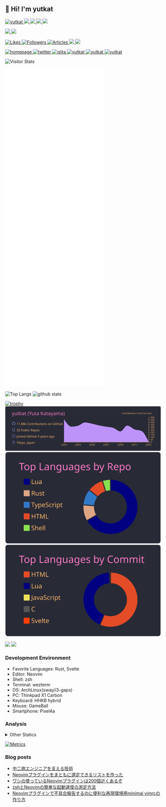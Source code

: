 ## 👋 Hi! I'm yutkat

<p align="left"> 
  <a href="https://github.com/yutkat/yutkat/">
    <img src="https://komarev.com/ghpvc/?username=yutkat" alt="yutkat" />
  </a>
  <a href="http://twitter.com/yutkat">
    <img height="20" src="https://img.shields.io/twitter/follow/yutkat?label=Twitter&logo=twitter&style=flat" />
  </a>
  <a href="https://github.com/yutkat">
    <img height="20" src="https://img.shields.io/github/followers/yutkat?label=follow&logo=github&style=flat" />
  </a>
  <a href="https://www.reddit.com/user/yutkat">
    <img height="20" src="https://img.shields.io/reddit/user-karma/combined/yutkat?label=Reddit&logo=reddit&style=flat" />
  </a>
  <a href="https://stackoverflow.com/users/5720201/yutkat">
    <img height="20" src="https://img.shields.io/stackexchange/stackoverflow/r/5720201?label=StackOverflow&logo=stack-overflow&style=flat" />
  </a>
</p>

<p align="left"> 
  <a href="https://gitstar-ranking.com/yutkat">
    <img height="20" src="https://img.shields.io/endpoint?label=star ranking&url=https%3A%2F%2Fgitstar-ranking.com%2Fusers%2Fyutkat%2Fshields" />
  </a>
  <a href="https://user-badge.committers.top/japan/yutkat">
    <img height="20" src="https://user-badge.committers.top/japan/yutkat.svg" />
  </a>
</p>

<p align="left">
  <a href="https://zenn.dev/yutakatay">
    <img height="20" src="https://badgen.org/img/zenn/yutakatay/likes?style=plastic" alt="Likes" />
  </a>
  <a href="https://zenn.dev/yutakatay">
    <img height="20" src="https://badgen.org/img/zenn/yutakatay/followers?style=plastic" alt="Followers" />
  </a>
  <a href="https://zenn.dev/yutakatay">
    <img height="20" src="https://badgen.org/img/zenn/yutakatay/articles?style=plastic" alt="Articles" />
  </a>
  <a href="http://qiita.com/yutkat">
    <img height="20" src="https://qiita-badge.apiapi.app/s/yutkat/contributions.svg" />
  </a>
  <a href="http://qiita.com/yutkat">
    <img height="20" src="https://qiita-badge.apiapi.app/s/yutkat/posts.svg" />
  </a>
</p>

<p align="left"> 
  <a href="https://yutkat.github.io/">
    <img alt="homepage" width="30px" src="https://simpleicons.org/icons/homeassistantcommunitystore.svg" />
  </a>
  <a href="https://twitter.com/yutkat">
    <img alt="twitter" width="30px" src="https://simpleicons.org/icons/twitter.svg" />
  </a>
  <a href="https://qiita.com/yutkat">
    <img alt="qiita" width="30px" src="https://simpleicons.org/icons/qiita.svg" />
  </a>
  <a href="https://dev.to/yutkat" target="blank">
    <img src="https://cdn.jsdelivr.net/npm/simple-icons@3.0.1/icons/dev-dot-to.svg" alt="yutkat" height="30" width="30" />
  </a>
  <a href="https://stackoverflow.com/users/yutkat" target="blank">
    <img src="https://cdn.jsdelivr.net/npm/simple-icons@3.0.1/icons/stackoverflow.svg" alt="yutkat" height="30" width="30" />
  </a>
  <a href="https://www.quora.com/profile/Yutkat" target="blank">
    <img src="https://simpleicons.org/icons/quora.svg" alt="yutkat" height="30" width="30" />
  </a>
</p>

<div align="left">
  <img alt="Visitor Stats" src="https://widgetbite.com/stats/yutkat"/>  
</div>

<!-- ![Metrics](https://metrics.lecoq.io/yutkat) -->
![Metrics](https://github.com/yutkat/yutkat/blob/main/github-metrics.svg)

<p align="left"> 
  <img alt="Top Langs" height="150px" src="https://github-readme-stats.vercel.app/api/top-langs/?username=yutkat&layout=compact&count_private=true&show_icons=true&show_icons=true&theme=onedark" />
  <img alt="github stats" height="150px" src="https://github-readme-stats.vercel.app/api?username=yutkat&count_private=true&show_icons=true&show_icons=true&theme=onedark" />
</p>

[![trophy](https://github-profile-trophy.vercel.app/?username=yutkat&theme=gruvbox)](https://github.com/ryo-ma/github-profile-trophy)
[![](https://raw.githubusercontent.com/yutkat/yutkat/master/profile-summary-card-output/dracula/0-profile-details.svg)](https://github.com/vn7n24fzkq/github-profile-summary-cards)
[![](https://raw.githubusercontent.com/yutkat/yutkat/master/profile-summary-card-output/dracula/1-repos-per-language.svg)](https://github.com/vn7n24fzkq/github-profile-summary-cards)
[![](https://raw.githubusercontent.com/yutkat/yutkat/master/profile-summary-card-output/dracula/2-most-commit-language.svg)](https://github.com/vn7n24fzkq/github-profile-summary-cards)

[![](https://activity-graph.herokuapp.com/graph?username=yutkat&theme=github)](https://activity-graph.herokuapp.com/graph?username=yutkat&theme=github)
[![](https://github-readme-streak-stats.herokuapp.com/?user=yutkat&theme=dark)](https://github-readme-streak-stats.herokuapp.com/?user=yutkat&theme=dark)

### Development Environment

- Favorite Languages: Rust, Svelte
- Editor: Neovim
- Shell: zsh
- Terminal: wezterm
- OS: ArchLinux(sway/i3-gaps)
- PC: Thinkpad X1 Carbon
- Keyboard: HHKB hybrid
- Mouse: GameBall
- Smartphone: Pixel4a

### Analysis

<!-- <img height="150" src="https://github.com/yutkat/yutkat/blob/master/images/stat.svg" alt="Alternative Text"/> -->

<details>
  <summary>Other Statics</summary>

  <!--START_SECTION:waka-->
![Code Time](http://img.shields.io/badge/Code%20Time-7%2C591%20hrs%2057%20mins-blue)

![Lines of code](https://img.shields.io/badge/From%20Hello%20World%20I%27ve%20Written-233.3%20thousand%20lines%20of%20code-blue)

**🐱 My GitHub Data** 

> 📦 54.8 kB Used in GitHub's Storage 
 > 
> 🏆 3,805 Contributions in the Year 2023
 > 
> 🚫 Not Opted to Hire
 > 
> 📜 103 Public Repositories 
 > 
> 🔑 2 Private Repositories 
 > 
**I'm an Early 🐤** 

```text
🌞 Morning                2082 commits        ████████░░░░░░░░░░░░░░░░░   30.23 % 
🌆 Daytime                2284 commits        ████████░░░░░░░░░░░░░░░░░   33.16 % 
🌃 Evening                1511 commits        █████░░░░░░░░░░░░░░░░░░░░   21.94 % 
🌙 Night                  1010 commits        ████░░░░░░░░░░░░░░░░░░░░░   14.67 % 
```
📅 **I'm Most Productive on Monday** 

```text
Monday                   1205 commits        ████░░░░░░░░░░░░░░░░░░░░░   17.50 % 
Tuesday                  1137 commits        ████░░░░░░░░░░░░░░░░░░░░░   16.51 % 
Wednesday                1043 commits        ████░░░░░░░░░░░░░░░░░░░░░   15.14 % 
Thursday                 1092 commits        ████░░░░░░░░░░░░░░░░░░░░░   15.86 % 
Friday                   961 commits         ███░░░░░░░░░░░░░░░░░░░░░░   13.95 % 
Saturday                 636 commits         ██░░░░░░░░░░░░░░░░░░░░░░░   09.23 % 
Sunday                   813 commits         ███░░░░░░░░░░░░░░░░░░░░░░   11.80 % 
```


📊 **This Week I Spent My Time On** 

```text
🕑︎ Time Zone: Asia/Tokyo

💬 Programming Languages: 
Other                    29 hrs 34 mins      ████████████████████████░   97.38 % 
sh                       31 mins             ░░░░░░░░░░░░░░░░░░░░░░░░░   01.72 % 
Markdown                 15 mins             ░░░░░░░░░░░░░░░░░░░░░░░░░   00.83 % 
TOML                     1 min               ░░░░░░░░░░░░░░░░░░░░░░░░░   00.07 % 

🔥 Editors: 
Chrome                   29 hrs 34 mins      ████████████████████████░   97.38 % 
Zsh                      31 mins             ░░░░░░░░░░░░░░░░░░░░░░░░░   01.72 % 
Neovim                   15 mins             ░░░░░░░░░░░░░░░░░░░░░░░░░   00.85 % 
Vim                      0 secs              ░░░░░░░░░░░░░░░░░░░░░░░░░   00.05 % 

💻 Operating System: 
Linux                    30 hrs 22 mins      █████████████████████████   100.00 % 
```

**I Mostly Code in Lua** 

```text
Lua                      46 repos            █████████████████░░░░░░░░   68.66 % 
HTML                     2 repos             █░░░░░░░░░░░░░░░░░░░░░░░░   02.99 % 
TypeScript               2 repos             █░░░░░░░░░░░░░░░░░░░░░░░░   02.99 % 
Vim Script               2 repos             █░░░░░░░░░░░░░░░░░░░░░░░░   02.99 % 
JavaScript               1 repo              ░░░░░░░░░░░░░░░░░░░░░░░░░   01.49 % 
```



**Timeline**

![Lines of Code chart](https://raw.githubusercontent.com/yutkat/yutkat/main/assets/bar_graph.png)


 Last Updated on 31/12/2023 19:36:39 UTC
<!--END_SECTION:waka-->
</details>


[![Metrics](https://github.com/yutkat/yutkat/actions/workflows/main.yml/badge.svg)](https://github.com/yutkat/yutkat/actions/workflows/main.yml)

### Blog posts

<!-- BLOG-POST-LIST:START -->
- [中二病エンジニアを支える技術](https://zenn.dev/yutakatay/articles/chuunibyou-engineer)
- [Neovimプラグインをまともに選定できるリストを作った](https://zenn.dev/yutakatay/articles/neovim-pluginlist)
- [ワシの使っているNeovimプラグインは200個近くあるぞ](https://zenn.dev/yutakatay/articles/neovim-plugins-2022)
- [zshとNeovimの簡単な起動速度の測定方法](https://zenn.dev/yutakatay/articles/zsh-neovim-speedcheck)
- [Neovimプラグインで不具合報告するのに便利な再現環境用minimal vimrcの作り方](https://zenn.dev/yutakatay/articles/neovim-minimal-config)
<!-- BLOG-POST-LIST:END -->
